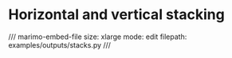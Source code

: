 # Horizontal and vertical stacking

/// marimo-embed-file
    size: xlarge
    mode: edit
    filepath: examples/outputs/stacks.py
///
